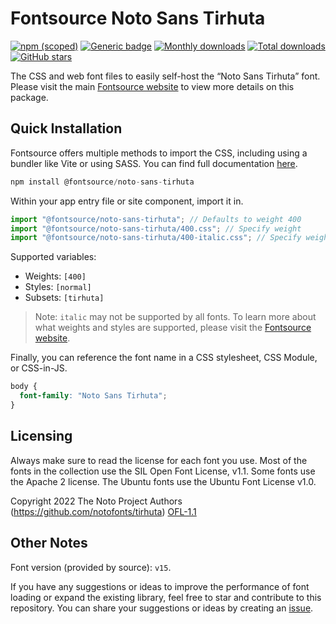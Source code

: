 # Fontsource Noto Sans Tirhuta

[![npm (scoped)](https://img.shields.io/npm/v/@fontsource/noto-sans-tirhuta?color=brightgreen)](https://www.npmjs.com/package/@fontsource/noto-sans-tirhuta) [![Generic badge](https://img.shields.io/badge/fontsource-passing-brightgreen)](https://github.com/fontsource/fontsource) [![Monthly downloads](https://badgen.net/npm/dm/@fontsource/noto-sans-tirhuta)](https://github.com/fontsource/fontsource) [![Total downloads](https://badgen.net/npm/dt/@fontsource/noto-sans-tirhuta)](https://github.com/fontsource/fontsource) [![GitHub stars](https://img.shields.io/github/stars/fontsource/fontsource.svg?style=social&label=Star)](https://github.com/fontsource/fontsource/stargazers)

The CSS and web font files to easily self-host the “Noto Sans Tirhuta” font. Please visit the main [Fontsource website](https://fontsource.org/fonts/noto-sans-tirhuta) to view more details on this package.

## Quick Installation

Fontsource offers multiple methods to import the CSS, including using a bundler like Vite or using SASS. You can find full documentation [here](https://fontsource.org/docs/getting-started/introduction).

```javascript
npm install @fontsource/noto-sans-tirhuta
```

Within your app entry file or site component, import it in.

```javascript
import "@fontsource/noto-sans-tirhuta"; // Defaults to weight 400
import "@fontsource/noto-sans-tirhuta/400.css"; // Specify weight
import "@fontsource/noto-sans-tirhuta/400-italic.css"; // Specify weight and style
```

Supported variables:
- Weights: `[400]`
- Styles: `[normal]`
- Subsets: `[tirhuta]`

> Note: `italic` may not be supported by all fonts. To learn more about what weights and styles are supported, please visit the [Fontsource website](https://fontsource.org/fonts/noto-sans-tirhuta).

Finally, you can reference the font name in a CSS stylesheet, CSS Module, or CSS-in-JS.

```css
body {
  font-family: "Noto Sans Tirhuta";
}
```

## Licensing
Always make sure to read the license for each font you use. Most of the fonts in the collection use the SIL Open Font License, v1.1. Some fonts use the Apache 2 license. The Ubuntu fonts use the Ubuntu Font License v1.0.

Copyright 2022 The Noto Project Authors (https://github.com/notofonts/tirhuta)
[OFL-1.1](http://scripts.sil.org/OFL)

## Other Notes
Font version (provided by source): `v15`.

If you have any suggestions or ideas to improve the performance of font loading or expand the existing library, feel free to star and contribute to this repository. You can share your suggestions or ideas by creating an [issue](https://github.com/fontsource/fontsource/issues).